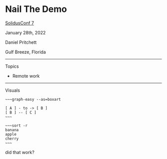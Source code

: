 # Nail The Demo

[SolidusConf 7](https://conf.solidus.io/solidus-conf-7-solid-us-support-open-source/)

January 28th, 2022

Daniel Pritchett

Gulf Breeze, Florida

---

Topics

- Remote work 

---

Visuals

```
~~~graph-easy --as=boxart

[ A ] - to -> [ B ]
[ B ] -- [ C ]
~~~
```

```
~~~sort -r
banana
apple
cherry
~~~
```


did that work?